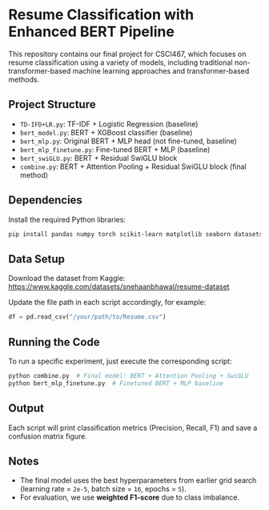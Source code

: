 # Resume Classification with Enhanced BERT Pipeline

This repository contains our final project for CSCI467, which focuses on resume classification using a variety of models, including traditional non-transformer-based machine learning approaches and transformer-based methods.

## Project Structure

- `TD-IFD+LR.py`: TF-IDF + Logistic Regression (baseline)
- `bert_model.py`: BERT + XGBoost classifier (baseline)
- `bert_mlp.py`: Original BERT + MLP head (not fine-tuned, baseline)
- `bert_mlp_finetune.py`: Fine-tuned BERT + MLP (baseline)
- `bert_swiGLU.py`: BERT + Residual SwiGLU block
- `combine.py`: BERT + Attention Pooling + Residual SwiGLU block (final method)

## Dependencies

Install the required Python libraries:

```bash
pip install pandas numpy torch scikit-learn matplotlib seaborn datasets transformers
```

## Data Setup

Download the dataset from Kaggle:
https://www.kaggle.com/datasets/snehaanbhawal/resume-dataset

Update the file path in each script accordingly, for example:
```python
df = pd.read_csv("/your/path/to/Resume.csv")
```

## Running the Code
To run a specific experiment, just execute the corresponding script:
```bash
python combine.py  # Final model: BERT + Attention Pooling + SwiGLU
python bert_mlp_finetune.py  # Finetuned BERT + MLP baseline
```

## Output
Each script will print classification metrics (Precision, Recall, F1) and save a confusion matrix figure.

## Notes
- The final model uses the best hyperparameters from earlier grid search (learning rate = `2e-5`, batch size = `16`, epochs = `5`).
- For evaluation, we use **weighted F1-score** due to class imbalance.